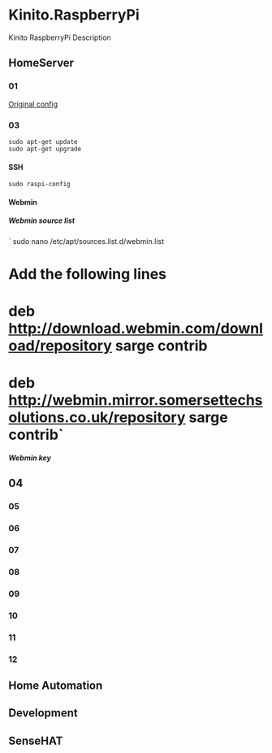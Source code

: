 # Kinito.RaspberryPi
Kinito RaspberryPi Description

## HomeServer

### 01

[Original config](/HomeServer/01_demos.txt)

### 03

```
sudo apt-get update
sudo apt-get upgrade
```

#### SSH

```
sudo raspi-config
```

#### Webmin

##### Webmin source list

`  sudo nano /etc/apt/sources.list.d/webmin.list
# Add the following lines
# deb http://download.webmin.com/download/repository sarge contrib
# deb http://webmin.mirror.somersettechsolutions.co.uk/repository sarge contrib`


##### Webmin key

## 04


### 05


### 06


### 07


### 08


### 09


### 10


### 11


### 12

## Home Automation

## Development

## SenseHAT